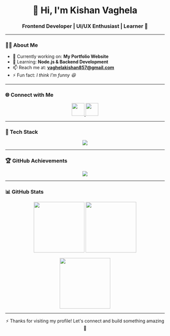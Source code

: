 <h1 align="center">👋 Hi, I'm Kishan Vaghela</h1>
<h3 align="center">Frontend Developer | UI/UX Enthusiast | Learner 🚀</h3>

---

### 🧑‍💻 About Me  
- 🔭 Currently working on: **My Portfolio Website**  
- 🌱 Learning: **Node.js & Backend Development**  
- 📫 Reach me at: **vaghelakishan857@gmail.com**  
- ⚡ Fun fact: *I think I’m funny 😆*  

---

### 🌐 Connect with Me  
<p align="center">
  <a href="https://linkedin.com/in/vaghelakishan" target="_blank">
    <img src="https://skillicons.dev/icons?i=linkedin" height="40" />
  </a>
  <a href="https://instagram.com/||_.kv._||" target="_blank">
    <img src="https://skillicons.dev/icons?i=instagram" height="40" />
  </a>
</p>

---

### 🚀 Tech Stack  
<p align="center">
  <img src="https://skillicons.dev/icons?i=html,css,js,react,nodejs,bootstrap,tailwind" />
</p>

---

### 🏆 GitHub Achievements  
<p align="center">
  <img src="https://github-profile-trophy.vercel.app/?username=kishanvaghela857&theme=onedark&row=1&column=6" />
</p>

---

### 📊 GitHub Stats  
<p align="center">
  <img src="https://github-readme-stats.vercel.app/api?username=kishanvaghela857&show_icons=true&theme=tokyonight" height="160" />
  <img src="https://github-readme-stats.vercel.app/api/top-langs/?username=kishanvaghela857&layout=compact&theme=tokyonight" height="160" />
</p>

<p align="center">
  <img src="https://github-readme-streak-stats.herokuapp.com?user=kishanvaghela857&theme=tokyonight" height="160" />
</p>

---


<p align="center">⚡ Thanks for visiting my profile! Let's connect and build something amazing 🚀</p>
